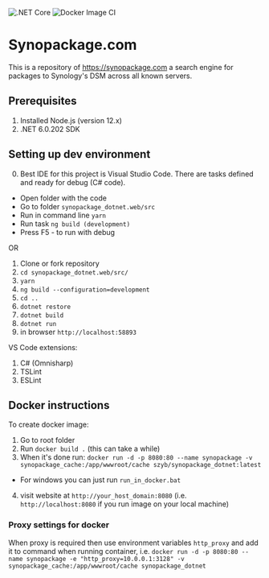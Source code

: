 ![.NET Core](https://github.com/szyb/synopackage_dotnet/workflows/.NET%20Core/badge.svg)
![Docker Image CI](https://github.com/szyb/synopackage_dotnet/workflows/Docker%20Image%20CI/badge.svg)
# Synopackage.com

This is a repository of https://synopackage.com a search engine for packages to Synology's DSM across all known servers.

## Prerequisites

1. Installed Node.js (version 12.x)
2. .NET 6.0.202 SDK

## Setting up dev environment
0. Best IDE for this project is Visual Studio Code. There are tasks defined and ready for debug (C# code). 
- Open folder with the code
- Go to folder `synopackage_dotnet.web/src`
- Run in command line `yarn`
- Run task `ng build (development)`
- Press F5 - to run with debug

OR

1. Clone or fork repository
2. `cd synopackage_dotnet.web/src/`
3. `yarn`
4. `ng build --configuration=development`
5. `cd ..`
6. `dotnet restore`
7. `dotnet build`
8. `dotnet run`
9. in browser `http://localhost:58893`

VS Code extensions:
1. C# (Omnisharp)
2. TSLint
3. ESLint

## Docker instructions
To create docker image:

1. Go to root folder
2. Run `docker build .` (this can take a while)
3. When it's done run: `docker run -d -p 8080:80 --name synopackage -v synopackage_cache:/app/wwwroot/cache szyb/synopackage_dotnet:latest`
  - For windows you can just run `run_in_docker.bat`
4. visit website at `http://your_host_domain:8080` (i.e. `http://localhost:8080` if you run image on your local machine)

### Proxy settings for docker
When proxy is required then use environment variables `http_proxy` and add it to command when running container, i.e.
`docker run -d -p 8080:80 --name synopackage -e "http_proxy=10.0.0.1:3128" -v synopackage_cache:/app/wwwroot/cache synopackage_dotnet`
